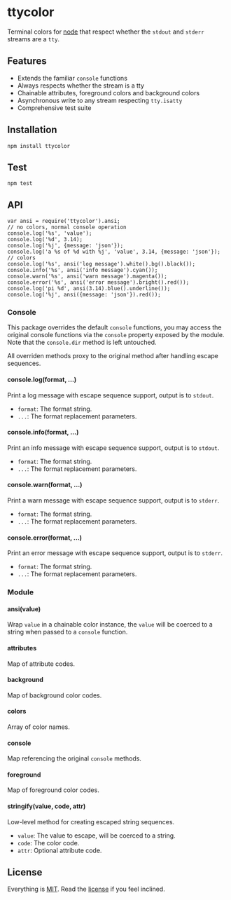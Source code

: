 ttycolor
========

Terminal colors for [node][node] that respect whether the `stdout` and `stderr` streams are a `tty`.

## Features

* Extends the familiar `console` functions
* Always respects whether the stream is a tty
* Chainable attributes, foreground colors and background colors
* Asynchronous write to any stream respecting `tty.isatty`
* Comprehensive test suite

## Installation

```
npm install ttycolor
```

## Test

```
npm test
```

## API

```
var ansi = require('ttycolor').ansi;
// no colors, normal console operation
console.log('%s', 'value');
console.log('%d', 3.14);
console.log('%j', {message: 'json'});
console.log('a %s of %d with %j', 'value', 3.14, {message: 'json'});
// colors
console.log('%s', ansi('log message').white().bg().black());
console.info('%s', ansi('info message').cyan());
console.warn('%s', ansi('warn message').magenta());
console.error('%s', ansi('error message').bright().red());
console.log('pi %d', ansi(3.14).blue().underline());
console.log('%j', ansi({message: 'json'}).red());
```

### Console

This package overrides the default `console` functions, you may access the original console functions via the `console` property exposed by the module. Note that the `console.dir` method is left untouched.

All overriden methods proxy to the original method after handling escape sequences.

#### console.log(format, ...)

Print a log message with escape sequence support, output is to `stdout`.

* `format`: The format string.
* `...`: The format replacement parameters.

#### console.info(format, ...)

Print an info message with escape sequence support, output is to `stdout`.

* `format`: The format string.
* `...`: The format replacement parameters.

#### console.warn(format, ...)

Print a warn message with escape sequence support, output is to `stderr`.

* `format`: The format string.
* `...`: The format replacement parameters.

#### console.error(format, ...)

Print an error message with escape sequence support, output is to `stderr`.

* `format`: The format string.
* `...`: The format replacement parameters.

### Module

#### ansi(value)

Wrap `value` in a chainable color instance, the `value` will be coerced to a string when passed to a `console` function.

#### attributes

Map of attribute codes.

#### background

Map of background color codes.

#### colors

Array of color names.

#### console

Map referencing the original `console` methods.

#### foreground

Map of foreground color codes.

#### stringify(value, code, attr)

Low-level method for creating escaped string sequences.

* `value`: The value to escape, will be coerced to a string.
* `code`: The color code.
* `attr`: Optional attribute code. 

## License

Everything is [MIT](http://en.wikipedia.org/wiki/MIT_License). Read the [license](/LICENSE) if you feel inclined.

[node]: http://nodejs.org
